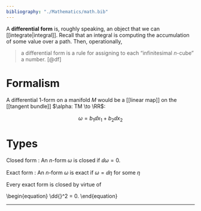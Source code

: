 ```yaml
---
bibliography: "./Mathematics/math.bib"
---
```


A **differential form** is, roughly speaking, an object that we can [[integrate|integral]]. Recall that an integral is computing the accumulation of some value over a path. Then, operationally,

> a differential form is a rule for assigning to each “infinitesimal $n$-cube” a number. [@df]

# Formalism

A differential 1-form on a manifold $M$ would be a [[linear map]] on the [[tangent bundle]] $\alpha: TM \to \RR$:

$$
\omega = b_1 \dd{x}_1 + b_2 \dd{x}_2
$$

# Types

Closed form
: An $n$-form $\omega$ is closed if $\dd{\omega} = 0$.

Exact form
: An $n$-form $\omega$ is exact if $\omega = \dd{\eta}$ for some $\eta$


Every exact form is closed by virtue of 

\begin{equation}
\dd{}^2 = 0.
\end{equation}

---